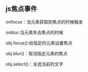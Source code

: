 ## js焦点事件

onfocus：当元素获取到焦点的时候触发

onblur:当元素失去焦点的时候

obj.focus():给指定的元素设置焦点

obj.blur()：取消指定元素的焦点

obj.select()：全选当前的文字

